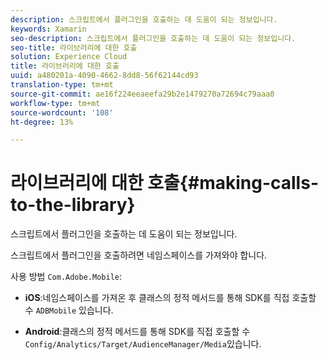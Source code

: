 ```yaml
---
description: 스크립트에서 플러그인을 호출하는 데 도움이 되는 정보입니다.
keywords: Xamarin
seo-description: 스크립트에서 플러그인을 호출하는 데 도움이 되는 정보입니다.
seo-title: 라이브러리에 대한 호출
solution: Experience Cloud
title: 라이브러리에 대한 호출
uuid: a480201a-4090-4662-8dd8-56f62144cd93
translation-type: tm+mt
source-git-commit: ae16f224eeaeefa29b2e1479270a72694c79aaa0
workflow-type: tm+mt
source-wordcount: '108'
ht-degree: 13%

---
```



# 라이브러리에 대한 호출{#making-calls-to-the-library}

스크립트에서 플러그인을 호출하는 데 도움이 되는 정보입니다.

스크립트에서 플러그인을 호출하려면 네임스페이스를 가져와야 합니다.

사용 방법 `Com.Adobe.Mobile`:

* **iOS**:네임스페이스를 가져온 후 클래스의 정적 메서드를 통해 SDK를 직접 호출할 수 `ADBMobile` 있습니다.

* **Android**:클래스의 정적 메서드를 통해 SDK를 직접 호출할 수 `Config/Analytics/Target/AudienceManager/Media`있습니다.

